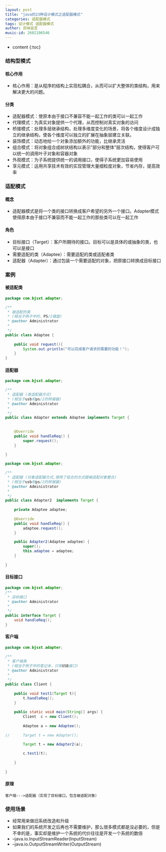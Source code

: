 ```yaml
---
layout: post
title: "java的23种设计模式之适配器模式"
categories: 适配器模式
tags: 设计模式 适配器模式
author: 百味皆苦
music-id: 2602106546
---
```


* content
{:toc}
### 结构型模式

#### 核心作用

- 核心作用：是从程序的结构上实现松耦合，从而可以扩大整体的类结构，用来解决更大的问题。

#### 分类

- 适配器模式：使原本由于接口不兼容不能一起工作的类可以一起工作
- 代理模式：为真实对象提供一个代理，从而控制对真实对象的访问
- 桥接模式：处理多层继承结构，处理多维度变化的场景，将各个维度设计成独立的继承结构，使各个维度可以独立的扩展在抽象层建立关联。
- 装饰模式：动态地给一个对象添加额外的功能，比继承灵活
- 组合模式：将对象组合成树状结构以表示”部分和整体”层次结构，使得客户可以统一的调用叶子对象和容器对象
- 外观模式：为子系统提供统一的调用接口，使得子系统更加容易使用
- 享元模式：运用共享技术有效的实现管理大量细粒度对象，节省内存，提高效率



### 适配模式

#### 概念

- 适配器模式是将一个类的接口转换成客户希望的另外一个接口。Adapter模式使得原本由于接口不兼容而不能一起工作的那些类可以在一起工作

#### 角色

- 目标接口（Target）：客户所期待的接口。目标可以是具体的或抽象的类，也可以是接口
- 需要适配的类（Adaptee）：需要适配的类或适配者类
- 适配器（Adapter）：通过包装一个需要适配的对象，把原接口转换成目标接口



### 案例

#### 被适配类

```java
package com.bjsxt.adapter;

/**
 * 被适配的类
 * (相当于例子中的，PS/2键盘)
 * @author Administrator
 *
 */
public class Adaptee {
	
	public void request(){
		System.out.println("可以完成客户请求的需要的功能！");
	}
}
```



#### 适配器

```java
package com.bjsxt.adapter;

/**
 * 适配器 (类适配器方式)
 * (相当于usb和ps/2的转接器)
 * @author Administrator
 *
 */
public class Adapter extends Adaptee implements Target {
	
	
	@Override
	public void handleReq() {
		super.request();
	}
	
}

```

```java
package com.bjsxt.adapter;

/**
 * 适配器 (对象适配器方式,使用了组合的方式跟被适配对象整合)
 * (相当于usb和ps/2的转接器)
 * @author Administrator
 *
 */
public class Adapter2  implements Target {
	
	private Adaptee adaptee;
	
	@Override
	public void handleReq() {
		adaptee.request();
	}

	public Adapter2(Adaptee adaptee) {
		super();
		this.adaptee = adaptee;
	}
	
}

```



#### 目标接口

```java
package com.bjsxt.adapter;
/**
 * 目标接口
 * @author Administrator
 *
 */
public interface Target {
	void handleReq();
}

```



#### 客户端

```java
package com.bjsxt.adapter;

/**
 * 客户端类
 * (相当于例子中的笔记本，只有USB接口)
 * @author Administrator
 *
 */
public class Client {
	
	public void test1(Target t){
		t.handleReq();
	}
	
	public static void main(String[] args) {
		Client  c = new Client();
		
		Adaptee a = new Adaptee();
		
//		Target t = new Adapter();

		Target t = new Adapter2(a);
		
		c.test1(t);
		
	}
	
}

```



#### 原理

```
客户端--->适配器（实现了目标接口，包含被适配对象）
```



### 使用场景

- 经常用来做旧系统改造和升级
- 如果我们的系统开发之后再也不需要维护，那么很多模式都是没必要的，但是不幸的是，事实却是维护一个系统的代价往往是开发一个系统的数倍
- –java.io.InputStreamReader(InputStream)
- –java.io.OutputStreamWriter(OutputStream)